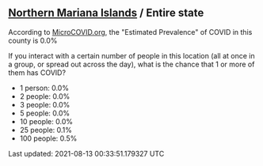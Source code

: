
## [Northern Mariana Islands](/united-states/northern-mariana-islands) / Entire state

According to [MicroCOVID.org](http://microcovid.org),
the "Estimated Prevalence" of COVID in this county is 0.0%

If you interact with a certain number of people in this location
(all at once in a group, or spread out across the day), what is the chance that
1 or more of them has COVID?

- 1 person: 0.0%
- 2 people: 0.0%
- 3 people: 0.0%
- 5 people: 0.0%
- 10 people: 0.0%
- 25 people: 0.1%
- 100 people: 0.5%

Last updated: 2021-08-13 00:33:51.179327 UTC
